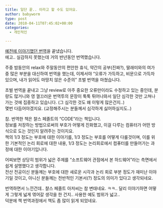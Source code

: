 ```yaml
---
title: 일단 끝.. 이라고 할 수도 있어요.
author: babyworm
type: post
date: 2010-04-11T07:45:02+00:00
categories:
  - 개인적인

---
```

<a href="http://babyworm.net/tatter/314" target="_blank">예전에 이야기했던 번역</a>을 끝냈습니다.<br>
에고.. 실감하지 못했는데 거의 반년동안 번역했습니다. 

주중 밤동안의 relax와 주말동안의 편안한 휴식, 약간의 공부(진짜?), 딸래미와의 여가 중 많은 부분을 대신하여 번역을 했는데, 이제서야 “오류가 가득하고, 비문으로 가득차 있으며, 내가 읽어도 마땅치 않은 수준의” 초벌 번역을 마쳤습니다. 

초벌 번역을 끝내고 그냥 review로 아주 중요한 오류만이라도 수정하고 있는 중인데, 분량도 많거니와 영 껄끄러운 번역투의 문장이 툭툭 튀어나와서 일단 심각한 것만 고쳐나가는 것에 집중하고 있습니다. (그 심각한 것도 왜 이렇게 많은건지..)<br>
몇번 다듬어야겠지요. (교정해주시는 분들께서 심각하게 싫어하실지도..)

참. 번역한 책은 챨스 페졸트의 “CODE”라는 책입니다.<br>
정보를 저장하는 방법으로써의 부호가 어떻게 진화했고, 이걸 다루는 컴퓨터가 어떤 방식으로 도는 것인지 알려주는 것이지요.<br>
책의 1/3 정도는 부호에 대한 이야기를, 1/3 정도는 부호를 어떻게 다룰것이며, 이를 위한 기본적인 논리 회로에 대한 내용, 1/3 정도는 논리회로에서 컴퓨터를 만들어가는 과정에 대한 이야기입니다. 

어찌보면 상당히 범위가 넓은 주제를 “소프트웨어 관점에서 본 하드웨어”라는 측면에서 쉽게 설명했다고 생각합니다.<br>
전산 전공이신 분들께는 부호에 대한 새로운 시각과 논리 회로 부분 정도가 재미난 이야기일 것이고, 아니신 분들께는 전반적인 기본서(?) 정도의 의미가 있다고 생각되네요. 

번역하면서 느낀건데.. 챨스 페졸트 아저씨는 참 변태네요. ㅋㅋ.. 달리 이야기하면 어떻게 그렇게 넓게 엮어갈 생각을 한 건지.. 사용한 예도 범위가 넓고..<br>
덕분에 책 번역과정에서 책도 좀 많이 읽게 되었네요.
